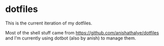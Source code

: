 # dotfiles

This is the current iteration of my dotfiles. 

Most of the shell stuff came from https://github.com/anishathalye/dotfiles and I'm currently using dotbot (also by anish) to manage them. 

